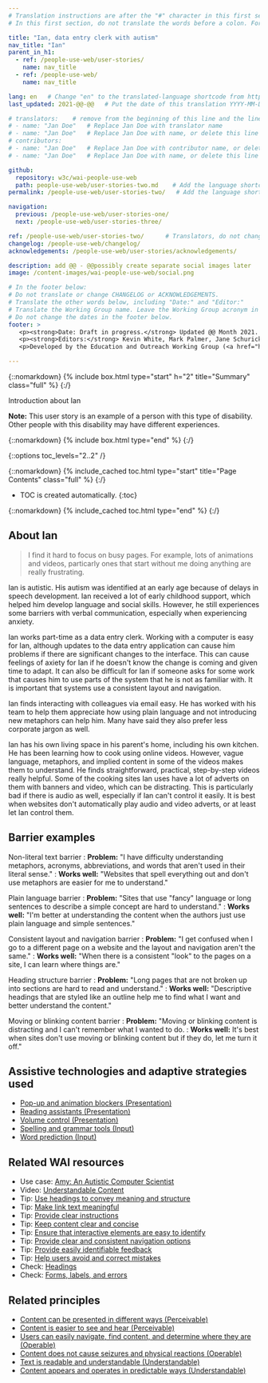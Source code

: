 ```yaml
---
# Translation instructions are after the "#" character in this first section. They are comments that do not show up in the web page. You do not need to translate the instructions after #.
# In this first section, do not translate the words before a colon. For example, do not translate "title:". Do translate the text after "title:".

title: "Ian, data entry clerk with autism"
nav_title: "Ian"
parent_in_h1:
  - ref: /people-use-web/user-stories/
    name: nav_title
  - ref: /people-use-web/
    name: nav_title

lang: en   # Change "en" to the translated-language shortcode from https://www.iana.org/assignments/language-subtag-registry/language-subtag-registry
last_updated: 2021-@@-@@   # Put the date of this translation YYYY-MM-DD (with month in the middle)

# translators:    # remove from the beginning of this line and the lines below: "# " (the hash sign and the space)
# - name: "Jan Doe"   # Replace Jan Doe with translator name
# - name: "Jan Doe"   # Replace Jan Doe with name, or delete this line if not multiple translators
# contributors:
# - name: "Jan Doe"   # Replace Jan Doe with contributor name, or delete this line if none
# - name: "Jan Doe"   # Replace Jan Doe with name, or delete this line if not multiple contributors

github:
  repository: w3c/wai-people-use-web
  path: people-use-web/user-stories-two.md    # Add the language shortcode to the middle of the filename, for example: people-use-web/user-stories-two.fr.md
permalink: /people-use-web/user-stories-two/   # Add the language shortcode to the end, with no slash at end, for example: /people-use-web/user-stories-two/fr

navigation:
  previous: /people-use-web/user-stories-one/
  next: /people-use-web/user-stories-three/

ref: /people-use-web/user-stories-two/      # Translators, do not change this
changelog: /people-use-web/changelog/
acknowledgements: /people-use-web/user-stories/acknowledgements/

description: add @@ - @@possibly create separate social images later
image: /content-images/wai-people-use-web/social.png

# In the footer below:
# Do not translate or change CHANGELOG or ACKNOWLEDGEMENTS.
# Translate the other words below, including "Date:" and "Editor:"
# Translate the Working Group name. Leave the Working Group acronym in English.
# Do not change the dates in the footer below.
footer: >
   <p><strong>Date: Draft in progress.</strong> Updated @@ Month 2021. First published Month 20@@. CHANGELOG.</p>
   <p><strong>Editors:</strong> Kevin White, Mark Palmer, Jane Schurick, and <a href="https://www.w3.org/People/shadi/">Shadi Abou_Zahra</a>.  <strong>Contributors:</strong> @@name, @@name, and <a href="https://www.w3.org/groups/wg/eowg/participants">participants of EOWG</a>. ACKNOWLEDGEMENTS lists past editors and additional contributors.</p>
   <p>Developed by the Education and Outreach Working Group (<a href="http://www.w3.org/WAI/EO/">EOWG</a>). Previously developed with the <a href="https://www.w3.org/WAI/EO/2008/wai-age-tf">WAI-AGE Task Force</a>, with support of the <a href="https://www.w3.org/WAI/WAI-AGE/">WAI-AGE Project</a>.</p>

---
```


{::nomarkdown}
{% include box.html type="start" h="2" title="Summary" class="full" %}
{:/}

Introduction about Ian

**Note:** This user story is an example of a person with this type of disability. Other people with this disability may have different experiences.

{::nomarkdown}
{% include box.html type="end" %}
{:/}


{::options toc_levels="2..2" /}

{::nomarkdown}
{% include_cached toc.html type="start" title="Page Contents" class="full" %}
{:/}

-   TOC is created automatically.
{:toc}

{::nomarkdown}
{% include_cached toc.html type="end" %}
{:/}

## About Ian

> I find it hard to focus on busy pages. For example, lots of animations and videos, particarly ones that start without me doing anything are really frustrating.

Ian is autistic. His autism was identified at an early age because of delays in speech development. Ian received a lot of early childhood support, which helped him develop language and social skills. However, he still experiences some barriers with verbal communication, especially when experiencing anxiety.

Ian works part-time as a data entry clerk. Working with a computer is easy for Ian, although updates to the data entry application can cause him problems if there are significant changes to the interface. This can cause feelings of axiety for Ian if he doesn't know the change is coming and given time to adapt. It can also be difficult for Ian if someone asks for some work that causes him to use parts of the system that he is not as familiar with. It is important that systems use a consistent layout and navigation.

Ian finds interacting with colleagues via email easy. He has worked with his team to help them appreciate how using plain language and not introducing new metaphors can help him. Many have said they also prefer less corporate jargon as well. 

Ian has his own living space in his parent's home, including his own kitchen. He has been learning how to cook using online videos. However, vague language, metaphors, and implied content in some of the videos makes them to understand. He finds straightforward, practical, step-by-step videos really helpful. Some of the cooking sites Ian uses have a lot of adverts on them with banners and video, which can be distracting. This is particularly bad if there is audio as well, especially if Ian can't control it easily. It is best when websites don't automatically play audio and video adverts, or at least let Ian control them.

## Barrier examples

Non-literal text barrier
: **Problem:** "I have difficulty understanding metaphors, acronyms, abbreviations, and words that aren't used in their literal sense."
: **Works well:** "Websites that spell everything out and don't use metaphors are easier for me to understand."

Plain language barrier
: **Problem:** "Sites that use "fancy" language or long sentences to describe a simple concept are hard to understand."
: **Works well:** "I'm better at understanding the content when the authors just use plain language and simple sentences."

Consistent layout and navigation barrier
: **Problem:** "I get confused when I go to a different page on a website and the layout and navigation aren't the same."
: **Works well:** "When there is a consistent "look" to the pages on a site, I can learn where things are."

Heading structure barrier
: **Problem:** "Long pages that are not broken up into sections are hard to read and understand."
: **Works well:** "Descriptive headings that are styled like an outline help me to find what I want and better understand the content."

Moving or blinking content barrier
: **Problem:** "Moving or blinking content is distracting and I can't remember what I wanted to do.
: **Works well:** It's best when sites don't use moving or blinking content but if they do, let me turn it off."

## Assistive technologies and adaptive strategies used

* [Pop-up and animation blockers (Presentation)](/people-use-web/tools-techniques-presentation/#blockers)
* [Reading assistants (Presentation)](/people-use-web/tools-techniques-presentation/#reading)
* [Volume control (Presentation)](/people-use-web/tools-techniques-presentation/#volume)
* [Spelling and grammar tools (Input)](/people-use-web/tools-techniques-input/#lexical)
* [Word prediction (Input)](/people-use-web/tools-techniques-input/#prediction)

## Related WAI resources

* Use case: [Amy: An Autistic Computer Scientist](https://www.w3.org/TR/coga-usable/#amy-an-autistic-computer-scientist)
* Video: [Understandable Content](https://www.w3.org/WAI/perspective-videos/understandable/)
* Tip: [Use headings to convey meaning and structure](https://www.w3.org/WAI/tips/writing/#use-headings-to-convey-meaning-and-structure)
* Tip: [Make link text meaningful](https://www.w3.org/WAI/tips/writing/#make-link-text-meaningful)
* Tip: [Provide clear instructions](https://www.w3.org/WAI/tips/writing/#provide-clear-instructions)
* Tip: [Keep content clear and concise](https://www.w3.org/WAI/tips/writing/#keep-content-clear-and-concise)
* Tip: [Ensure that interactive elements are easy to identify](https://www.w3.org/WAI/tips/designing/#ensure-that-interactive-elements-are-easy-to-identify)
* Tip: [Provide clear and consistent navigation options](https://www.w3.org/WAI/tips/designing/#provide-clear-and-consistent-navigation-options)
* Tip: [Provide easily identifiable feedback](https://www.w3.org/WAI/tips/designing/#provide-easily-identifiable-feedback)
* Tip: [Help users avoid and correct mistakes](https://www.w3.org/WAI/tips/developing/#help-users-avoid-and-correct-mistakes)
* Check: [Headings](https://www.w3.org/WAI/test-evaluate/preliminary/#headings)
* Check: [Forms, labels, and errors](https://www.w3.org/WAI/test-evaluate/preliminary/#forms)

## Related principles

* [Content can be presented in different ways (Perceivable)](https://www.w3.org/WAI/fundamentals/accessibility-principles/#adaptable)
* [Content is easier to see and hear (Perceivable)](https://www.w3.org/WAI/fundamentals/accessibility-principles/#distinguishable)
* [Users can easily navigate, find content, and determine where they are (Operable)](https://www.w3.org/WAI/fundamentals/accessibility-principles/#navigable)
* [Content does not cause seizures and physical reactions (Operable)](https://www.w3.org/WAI/fundamentals/accessibility-principles/#safe)
* [Text is readable and understandable (Understandable)](https://www.w3.org/WAI/fundamentals/accessibility-principles/#readable)
* [Content appears and operates in predictable ways (Understandable)](https://www.w3.org/WAI/fundamentals/accessibility-principles/#predictable)
